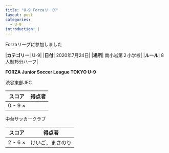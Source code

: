 ```yaml
---
title: "U-9 Forzaリーグ"
layout: post
categories:
  - U-9
introduction: |
---
```


Forzaリーグに参加しました

|**カテゴリー**| U-9|
|**日付**| 2020年7月24日|
|**場所**| 南小岩第２小学校|
|**ルール**| 8人制15分ハーフ|

**FORZA Junior Soccer League TOKYO U-9**

渋谷東部JFC

|スコア|得点者|
|-----|-----|
|0 - 9 ×||

中台サッカークラブ

|スコア|得点者|
|-----|-----|
|2 - 6 ×|けいご、まさのり|
